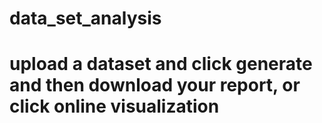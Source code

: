 # data_set_analysis
# upload a dataset and click generate and then download your report, or click online visualization
